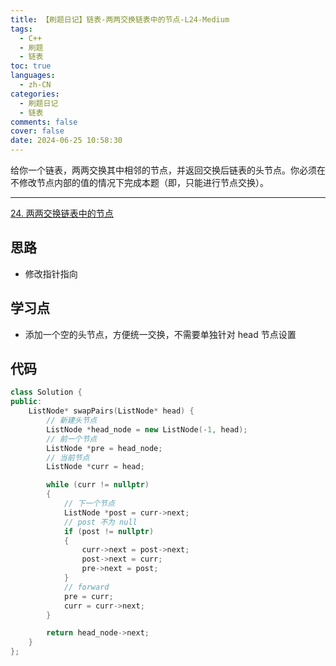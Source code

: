 ```yaml
---
title: 【刷题日记】链表-两两交换链表中的节点-L24-Medium
tags:
  - C++
  - 刷题
  - 链表
toc: true
languages:
  - zh-CN
categories:
  - 刷题日记
  - 链表
comments: false
cover: false
date: 2024-06-25 10:58:30
---
```


给你一个链表，两两交换其中相邻的节点，并返回交换后链表的头节点。你必须在不修改节点内部的值的情况下完成本题（即，只能进行节点交换）。

<!-- more -->

---

[24. 两两交换链表中的节点](https://leetcode.cn/problems/swap-nodes-in-pairs/description/)

## 思路

* 修改指针指向

## 学习点

* 添加一个空的头节点，方便统一交换，不需要单独针对 head 节点设置

## 代码

```cpp
class Solution {
public:
    ListNode* swapPairs(ListNode* head) {
        // 新建头节点
        ListNode *head_node = new ListNode(-1, head);
        // 前一个节点
        ListNode *pre = head_node;
        // 当前节点
        ListNode *curr = head;

        while (curr != nullptr)
        {
            // 下一个节点
            ListNode *post = curr->next;
            // post 不为 null
            if (post != nullptr)
            {
                curr->next = post->next;
                post->next = curr;
                pre->next = post;
            }
            // forward
            pre = curr;
            curr = curr->next;
        }

        return head_node->next;
    }
};
```